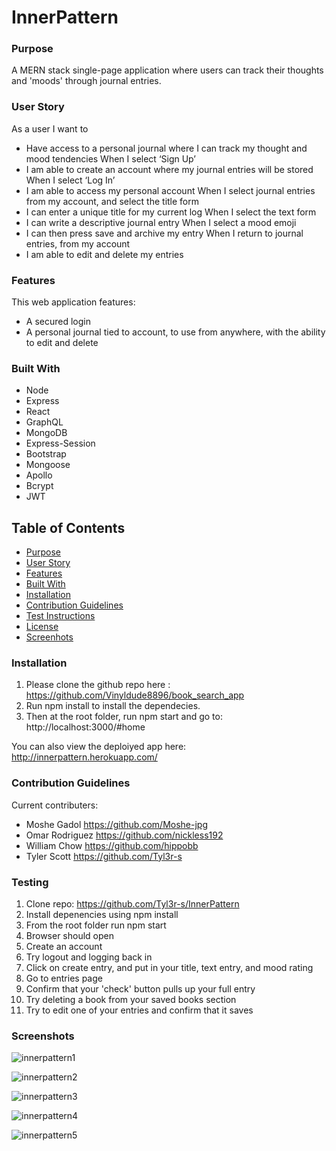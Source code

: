 # InnerPattern

### Purpose
A MERN stack single-page application where users can track their thoughts and 'moods' through journal entries.

### User Story
As a user I want to
* Have access to a personal journal where I can track my thought and mood tendencies
When I select ‘Sign Up’
* I am able to create an account where my journal entries will be stored
When I select ‘Log In’
* I am able to access my personal account
When I select journal entries from my account, and select the title form
* I can enter a unique title for my current log
When I select the text form
* I can write a descriptive journal entry
When I select a mood emoji
* I can then press save and archive my entry
When I return to journal entries, from my account
* I am able to edit and delete my entries

### Features
This web application features:
* A secured login 
* A personal journal tied to account, to use from anywhere, with the ability to edit and delete

### Built With
* Node
* Express
* React
* GraphQL
* MongoDB
* Express-Session
* Bootstrap
* Mongoose
* Apollo
* Bcrypt
* JWT

## Table of Contents

- [Purpose](#purpose)
- [User Story](#user-story)
- [Features](#features)
- [Built With](#built-with)
- [Installation](#installation)
- [Contribution Guidelines](#contribution)
- [Test Instructions](#testing)
- [License](#license)
- [Screenhots](#screenshots)

### Installation
1. Please clone the github repo here : https://github.com/Vinyldude8896/book_search_app
2. Run npm install to install the dependecies.
3. Then at the root folder, run npm start and go to:
http://localhost:3000/#home

You can also view the deploiyed app here: <br />
http://innerpattern.herokuapp.com/


### Contribution Guidelines
Current contributers:
* Moshe Gadol https://github.com/Moshe-jpg
* Omar Rodriguez https://github.com/nickless192
* William Chow https://github.com/hippobb
* Tyler Scott https://github.com/Tyl3r-s


### Testing

1. Clone repo: https://github.com/Tyl3r-s/InnerPattern <br />
2. Install depenencies using npm install <br />
3. From the root folder run npm start <br />
4. Browser should open <br />
5. Create an account <br />
6. Try logout and logging back in <br />
7. Click on create entry, and put in your title, text entry, and mood rating <br />
8. Go to entries page <br />
9. Confirm that your 'check' button pulls up your full entry <br />
10. Try deleting a book from your saved books section <br />
11. Try to edit one of your entries and confirm that it saves<br />

### Screenshots

![innerpattern1](https://user-images.githubusercontent.com/103789071/195421586-2d8a599e-d49c-47b3-886c-c0dd886d0eb4.png)

![innerpattern2](https://user-images.githubusercontent.com/103789071/195421589-999accf4-5f5d-46f7-be8a-c2ddb870617e.png)

![innerpattern3](https://user-images.githubusercontent.com/103789071/195421593-785d86f3-143b-4cfe-be08-64370d2eaa54.png)

![innerpattern4](https://user-images.githubusercontent.com/103789071/195421596-06e0f990-8f87-4c74-b899-1c3e94429bf3.png)

![innerpattern5](https://user-images.githubusercontent.com/103789071/195421597-31e00be4-507f-4455-bf06-db995d73a508.png)
